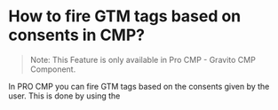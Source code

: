 # How to fire GTM tags based on consents in CMP?

>Note: This Feature is only available in Pro CMP - Gravito CMP Component.

In PRO CMP you can fire GTM tags based on the consents given by the user. This is done by using the 